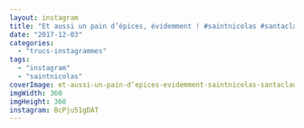 ```yaml
---
layout: instagram
title: "Et aussi un pain d’épices, évidemment ! #saintnicolas #santaclaus #saintnick"
date: "2017-12-03"
categories: 
  - "trucs-instagrammes"
tags: 
  - "instagram"
  - "saintnicolas"
coverImage: et-aussi-un-pain-d’epices-evidemment-saintnicolas-santaclaus-saintnick.jpg
imgWidth: 360
imgHeight: 360
instagram: BcPju51gDAT
---
```

